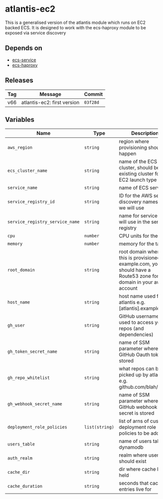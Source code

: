 atlantis-ec2
======


This is a generalised version of the atlantis module which runs on EC2 backed ECS.  It is designed to work with the ecs-haproxy module to be exposed via service discovery

Depends on
------

* [ecs-service](../ecs-service/README.md)
* [ecs-haproxy](../ecs-haproxy/README.md)



Releases
------

|Tag | Message | Commit|
--- | --- | ---
v66 | atlantis-ec2: first version | `03f28d`

Variables
------

|Name | Type | Description | Default Value|
--- | --- | --- | ---
`aws_region` | `string` | region where provisioning should happen | ``
`ecs_cluster_name` | `string` | name of the ECS cluster, should be an existing cluster for the EC2 launch type | `atlantis`
`service_name` | `string` | name of ECS service | `atlantis`
`service_registry_id` | `string` | ID for the AWS service discovery namespace we will use | ``
`service_registry_service_name` | `string` | name for service we will use in the service registry | `_atlantis._tcp`
`cpu` | `number` | CPU units for the task | `256`
`memory` | `number` | memory for the task | `256`
`root_domain` | `string` | root domain where this is provisioned e.g. example.com, you should have a Route53 zone for this domain in your aws account | ``
`host_name` | `string` | host name used for atlantis e.g. [atlantis].example.com | `atlantis`
`gh_user` | `string` | GitHub username used to access your repos (and dependencies) | ``
`gh_token_secret_name` | `string` | name of SSM parameter where the GitHub Oauth token is stored | ``
`gh_repo_whitelist` | `string` | what repos can be picked up by atlantis e.g. github.com/blah/aws* | ``
`gh_webhook_secret_name` | `string` | name of SSM parameter where GitHub webhook secret is stored | ``
`deployment_role_policies` | `list(string)` | list of arns of custom deployment role policies to be added | `[]`
`users_table` | `string` | name of users table in dynamodb | `basicAuthUsers`
`auth_realm` | `string` | realm where users should exist | `atlantis`
`cache_dir` | `string` | dir where cache DB is held | `/tmp`
`cache_duration` | `string` | seconds that cache entries live for | `120`

